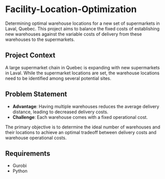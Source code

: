 # Facility-Location-Optimization

Determining optimal warehouse locations for a new set of supermarkets in Laval, Quebec. This project aims to balance the fixed costs of establishing new warehouses against the variable costs of delivery from these warehouses to the supermarkets.

## Project Context

A large supermarket chain in Quebec is expanding with new supermarkets in Laval. While the supermarket locations are set, the warehouse locations need to be identified among several potential sites.

## Problem Statement

- **Advantage**: Having multiple warehouses reduces the average delivery distance, leading to decreased delivery costs.
- **Challenge**: Each warehouse comes with a fixed operational cost.

The primary objective is to determine the ideal number of warehouses and their locations to achieve an optimal tradeoff between delivery costs and warehouse operational costs.

## Requirements

- Gurobi
- Python 
